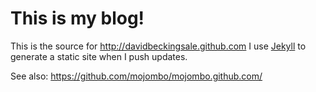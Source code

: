 # This is my blog!

This is the source for http://davidbeckingsale.github.com
I use [Jekyll](http://github.com/mojombo/jekyll) to generate a static site when I push updates.

See also: https://github.com/mojombo/mojombo.github.com/
